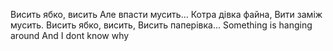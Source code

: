 Висить ябко, висить
Але впасти мусить...
Котра дівка файна,
Вити заміж мусить.
Висить ябко, висить,
Висить паперівка...
Something is hanging around
And I dont know why
